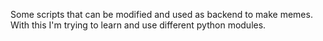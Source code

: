 Some scripts that can be modified and used as backend to make memes.
With this I'm trying to learn and use different python modules.
